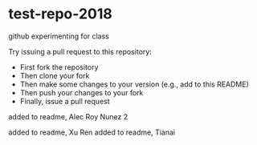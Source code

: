 # test-repo-2018
github experimenting for class

Try issuing a pull request to this repository:

* First fork the repository
* Then clone your fork
* Then make some changes to your version (e.g., add to this README)
* Then push your changes to your fork
* Finally, issue a pull request

added to readme, Alec
Roy Nunez 2

added to readme, Xu Ren
added to readme, Tianai
